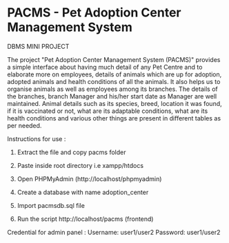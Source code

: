 # PACMS - Pet Adoption Center Management System
DBMS MINI PROJECT

The project "Pet Adoption Center Management System (PACMS)" provides a simple interface about having much detail of any Pet Centre and to elaborate more on employees, details of animals which are up for adoption, adopted animals and health conditions of all the animals. It also helps us to organise animals as well as employees among its branches. The details of the branches, branch Manager and his/her start date as Manager are well maintained. Animal details such as its species, breed, location it was found, if it is vaccinated or not, what are its adaptable conditions, what are its health conditions and various other things are present in different tables as per needed.

Instructions for use :
1. Extract the file and copy pacms folder

2. Paste inside root directory i.e xampp/htdocs

3. Open PHPMyAdmin (http://localhost/phpmyadmin)

4. Create a database with name adoption_center

5. Import pacmsdb.sql file

7. Run the script http://localhost/pacms (frontend)

Credential for admin panel :
Username: user1/user2
Password: user1/user2
